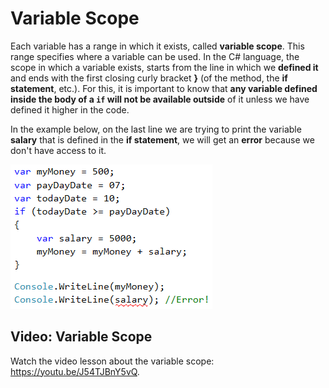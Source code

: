 # Variable Scope

Each variable has a range in which it exists, called **variable scope**. This range specifies where a variable can be used. In the C\# language, the scope in which a variable exists, starts from the line in which we **defined it** and ends with the first closing curly bracket **}** \(of the method, the **if statement**, etc.\). For this, it is important to know that **any variable defined inside the body of a **`if`** will not be available outside** of it unless we have defined it higher in the code.

In the example below, on the last line we are trying to print the variable **salary** that is defined in the **if statement**, we will get an **error** because we don't have access to it.

![](/assets/chapter-3-images/00.Variable-scope-01.png)

## Video: Variable Scope

Watch the video lesson about the variable scope: https://youtu.be/J54TJBnY5vQ.

